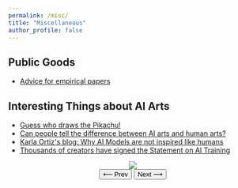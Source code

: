 ```yaml
---
permalink: /misc/
title: "Miscellaneous"
author_profile: false
---
```


## Public Goods

- [Advice for empirical papers](https://blogs.ubc.ca/khead/research/research-advice)

## Interesting Things about AI Arts

- [Guess who draws the Pikachu!](https://sijielin.github.io/files/what_is_sref.pdf)
- [Can people tell the difference between AI arts and human arts?](https://www.astralcodexten.com/p/how-did-you-do-on-the-ai-art-turing)
- [Karla Ortiz's blog: Why AI Models are not inspired like humans](https://www.kortizblog.com/blog/why-ai-models-are-not-inspired-like-humans)
- [Thousands of creators have signed the Statement on AI Training](https://authorsguild.org/news/sign-the-statement-on-ai-training/)


<div style="text-align:center">
  <img id="slide" src="{{ '/files/what_is_sref/Slide1.jpg' | relative_url }}" style="max-width:100%; height:auto;">
  <br>
  <button onclick="prevSlide()">⟵ Prev</button>
  <button onclick="nextSlide()">Next ⟶</button>
</div>

<script>
  const slides = [
    "{{ '/files/what_is_sref/Slide1.jpg' | relative_url }}",
    "{{ '/files/what_is_sref/Slide2.jpg' | relative_url }}",
    "{{ '/files/what_is_sref/Slide3.jpg' | relative_url }}"
    // Add more slides here in order
  ];

  let current = 0;

  function showSlide() {
    document.getElementById("slide").src = slides[current];
  }

  function nextSlide() {
    current = (current + 1) % slides.length;
    showSlide();
  }

  function prevSlide() {
    current = (current - 1 + slides.length) % slides.length;
    showSlide();
  }
</script>
